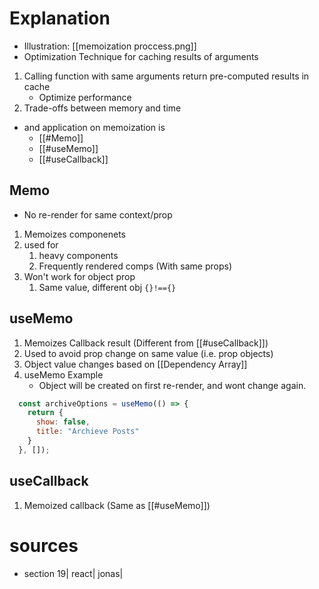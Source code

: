 # Explanation
-  Illustration: [[memoization proccess.png]]
- Optimization Technique for caching results of arguments
1. Calling function with same arguments return pre-computed results in cache
	- Optimize performance
2. Trade-offs between memory and time
- and application on memoization is
	-  [[#Memo]]
	- [[#useMemo]]
	- [[#useCallback]]
## Memo
- No re-render for same context/prop 
1. Memoizes componenets
2. used for
	1. heavy components
	2. Frequently rendered comps (With same props)
3. Won't work for object prop
	1. Same value, different obj
	   `{}!=={}`
## useMemo
1. Memoizes Callback result (Different from [[#useCallback]])
2. Used to avoid prop change on same value (i.e. prop objects)
3. Object value changes based on [[Dependency Array]] 
4. useMemo Example
	- Object will be created on first re-render, and  wont change again.
```javascript
  const archiveOptions = useMemo(() => {
    return {
      show: false,
      title: "Archieve Posts"
    }
  }, []);
```
## useCallback
1. Memoized callback (Same as [[#useMemo]])
# sources

- section 19| react| jonas|
